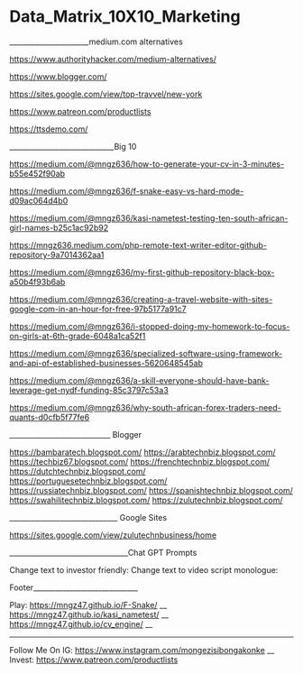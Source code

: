 # Data_Matrix_10X10_Marketing

______________________medium.com alternatives

https://www.authorityhacker.com/medium-alternatives/

https://www.blogger.com/

https://sites.google.com/view/top-travvel/new-york

https://www.patreon.com/productlists

https://ttsdemo.com/

_____________________________Big 10

https://medium.com/@mngz636/how-to-generate-your-cv-in-3-minutes-b55e452f90ab

https://medium.com/@mngz636/f-snake-easy-vs-hard-mode-d09ac064d4b0

https://medium.com/@mngz636/kasi-nametest-testing-ten-south-african-girl-names-b25c1ac92b92

https://mngz636.medium.com/php-remote-text-writer-editor-github-repository-9a7014362aa1

https://medium.com/@mngz636/my-first-github-repository-black-box-a50b4f93b6ab

https://medium.com/@mngz636/creating-a-travel-website-with-sites-google-com-in-an-hour-for-free-97b5177a91c7

https://medium.com/@mngz636/i-stopped-doing-my-homework-to-focus-on-girls-at-6th-grade-6048a1ca52f1

https://medium.com/@mngz636/specialized-software-using-framework-and-api-of-established-businesses-5620648545ab

https://medium.com/@mngz636/a-skill-everyone-should-have-bank-leverage-get-nydf-funding-85c3797c53a3

https://medium.com/@mngz636/why-south-african-forex-traders-need-quants-d0cfb5f77fe6


____________________________    Blogger

https://bambaratech.blogspot.com/
https://arabtechnbiz.blogspot.com/
https://techbiz67.blogspot.com/
https://frenchtechnbiz.blogspot.com/
https://dutchtechnbiz.blogspot.com/
https://portuguesetechnbiz.blogspot.com/
https://russiatechnbiz.blogspot.com/
https://spanishtechnbiz.blogspot.com/
https://swahilitechnbiz.blogspot.com/
https://zulutechnbiz.blogspot.com/

______________________________  Google Sites

https://sites.google.com/view/zulutechnbusiness/home


_________________________________Chat GPT Prompts

Change text to investor friendly:
Change text to video script monologue:


Footer_____________________________

Play:
https://mngz47.github.io/F-Snake/ __
https://mngz47.github.io/kasi_nametest/ __
https://mngz47.github.io/cv_engine/ __

________________

Follow Me On IG: https://www.instagram.com/mongezisibongakonke __
Invest: https://www.patreon.com/productlists 

